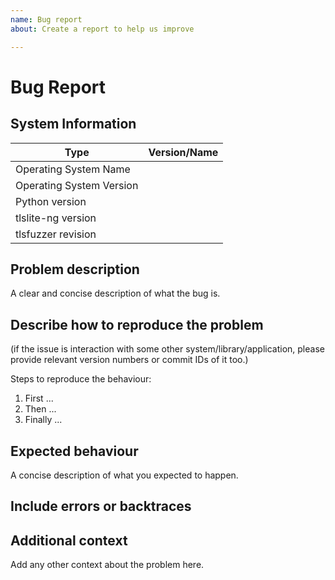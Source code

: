 ```yaml
---
name: Bug report
about: Create a report to help us improve

---
```


# Bug Report

## System Information

| Type                     | Version/Name |
| ------------------------ | ------------ |
| Operating System Name    | <!-- provide name of OS you're using here, e.g.: Windows, RHEL --> |
| Operating System Version | <!-- provide the version of the OS you're using here, e.g.: 6.10, 7 --> |
| Python version           | <!-- provide the output of `python -V` you're using --> |
| tlslite-ng version       | <!-- provide the version or commit ID of tlslite-ng version you're using(use `git rev-parse HEAD` in tlslite-ng repo copy you're using or if you're using a packages version, run `python -c 'import tlslite; print(tlslite.__version__)'`, also how it was installed --> |
| tlsfuzzer revision       | <!-- provide the revision of tlsfuzzer that you are using (use `git rev-parse HEAD` in the checked-out tlsfuzzer directory --> |

## Problem description

A clear and concise description of what the bug is.

## Describe how to reproduce the problem

(if the issue is interaction with some other system/library/application,
please provide relevant version numbers or commit IDs of it too.)

Steps to reproduce the behaviour:

1. First ...
1. Then ...
1. Finally ...

## Expected behaviour

A concise description of what you expected to happen.

## Include errors or backtraces

<!-- please insert logs between

```
```

lines (standard MarkDown preformatted text markers).

If the log is very long (full screen or longer), please include it inside a
<details> HTML tag, see https://stackoverflow.com/a/39920717/462370 for details
-->

## Additional context

Add any other context about the problem here.
